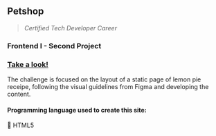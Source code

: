 ## Petshop 

> *Certified Tech Developer Career*  

### Frontend I - Second Project

### [Take a look!](https://asj-code.github.io/Petshop/)

The challenge is focused on the layout of a static page of lemon pie receipe, 
following the visual guidelines from Figma and developing the content.

#### Programming language used to create this site:
:small_orange_diamond:  HTML5

